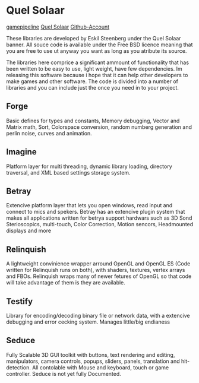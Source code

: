 # Quel Solaar

[gamepipeline](https://gamepipeline.org/)
[Quel Solaar](https://www.quelsolaar.com/)
[Github-Account](https://github.com/quelsolaar)

These libraries are developed by Eskil Steenberg under the Quel Solaar banner. All souce code is available under the Free BSD licence meaning that you are free to use ut anyway you want as long as you atribute its source.

The libraries here comprice a significant ammount of functionality that has been written to be easy to use, light weight, have few dependencies. Im releasing this software because i hope that it can help other developers to make games and other software. The code is divided into a number of libraries and you can include just the once you need in to your project.

## Forge

Basic defines for types and constants, Memory debugging, Vector and Matrix math, Sort, Colorspace conversion, random numberg generation and perlin noise, curves and animation.

## Imagine

Platform layer for multi threading, dynamic library loading, directory traversal, and XML based settings storage system.

## Betray

Extencive platform layer that lets you open windows, read input and connect to mics and spekers. Betray has an extencive plugin system that makes all applications written for betrya support hardwars such as 3D Sond Sterioscopics, multi-touch, Color Correction, Motion sencors, Headmounted displays and more

## Relinquish

A lightweight convinience wrapper arround OpenGL and OpenGL ES (Code written for Relinquish runs on both), with shaders, textures, vertex arrays and FBOs. Relinquish wraps many of newer fetures of OpenGL so that code will take advantage of them is they are available.

## Testify

Library for encoding/decoding binary file or network data, with a extencive debugging and error cecking system. Manages little/big endianess

## Seduce

Fully Scalable 3D GUI toolkit with buttons, text rendering and editing, manipulators, camera controls, popups, sliders, panels, translation and hit-detection. All contolable with Mouse and keyboard, touch or game controller. Seduce is not yet fully Documented.
